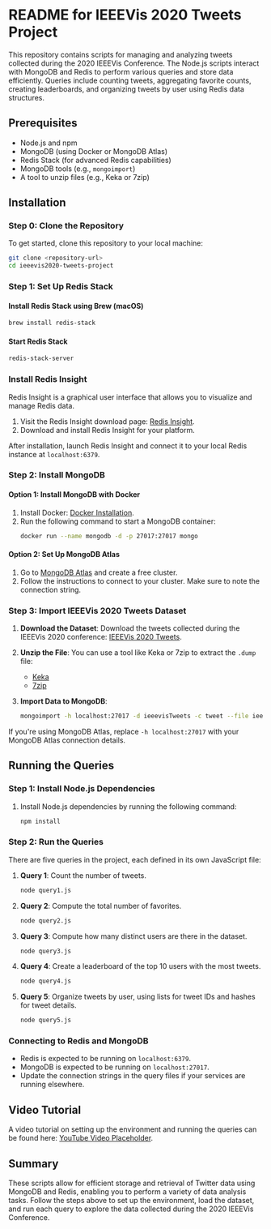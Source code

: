 # README for IEEEVis 2020 Tweets Project

This repository contains scripts for managing and analyzing tweets collected during the 2020 IEEEVis Conference. The Node.js scripts interact with MongoDB and Redis to perform various queries and store data efficiently. Queries include counting tweets, aggregating favorite counts, creating leaderboards, and organizing tweets by user using Redis data structures.

## Prerequisites
- Node.js and npm
- MongoDB (using Docker or MongoDB Atlas)
- Redis Stack (for advanced Redis capabilities)
- MongoDB tools (e.g., `mongoimport`)
- A tool to unzip files (e.g., Keka or 7zip)

## Installation

### Step 0: Clone the Repository
To get started, clone this repository to your local machine:
```sh
git clone <repository-url>
cd ieeevis2020-tweets-project
```

### Step 1: Set Up Redis Stack

#### Install Redis Stack using Brew (macOS)
```sh
brew install redis-stack
```

#### Start Redis Stack
```sh
redis-stack-server
```

### Install Redis Insight
Redis Insight is a graphical user interface that allows you to visualize and manage Redis data.

1. Visit the Redis Insight download page: [Redis Insight](https://redis.com/redis-enterprise/redis-insight/).
2. Download and install Redis Insight for your platform.

After installation, launch Redis Insight and connect it to your local Redis instance at `localhost:6379`.

### Step 2: Install MongoDB

#### Option 1: Install MongoDB with Docker
1. Install Docker: [Docker Installation](https://docs.docker.com/get-docker/).
2. Run the following command to start a MongoDB container:
   ```sh
   docker run --name mongodb -d -p 27017:27017 mongo
   ```

#### Option 2: Set Up MongoDB Atlas
1. Go to [MongoDB Atlas](https://www.mongodb.com/cloud/atlas) and create a free cluster.
2. Follow the instructions to connect to your cluster. Make sure to note the connection string.

### Step 3: Import IEEEVis 2020 Tweets Dataset

1. **Download the Dataset**: Download the tweets collected during the IEEEVis 2020 conference: [IEEEVis 2020 Tweets](https://johnguerra.co/viz/influentials/ieeevis2020/ieeevis2020Tweets.dump.bz2).

2. **Unzip the File**: You can use a tool like Keka or 7zip to extract the `.dump` file:
   - [Keka](https://www.keka.io/en/)
   - [7zip](https://www.7-zip.org/)

3. **Import Data to MongoDB**:
   ```sh
   mongoimport -h localhost:27017 -d ieeevisTweets -c tweet --file ieeevis2020Tweets.dump
   ```

If you're using MongoDB Atlas, replace `-h localhost:27017` with your MongoDB Atlas connection details.

## Running the Queries

### Step 1: Install Node.js Dependencies
1. Install Node.js dependencies by running the following command:
   ```sh
   npm install
   ```

### Step 2: Run the Queries

There are five queries in the project, each defined in its own JavaScript file:

1. **Query 1**: Count the number of tweets.
   ```sh
   node query1.js
   ```

2. **Query 2**: Compute the total number of favorites.
   ```sh
   node query2.js
   ```

3. **Query 3**: Compute how many distinct users are there in the dataset.
   ```sh
   node query3.js
   ```

4. **Query 4**: Create a leaderboard of the top 10 users with the most tweets.
   ```sh
   node query4.js
   ```

5. **Query 5**: Organize tweets by user, using lists for tweet IDs and hashes for tweet details.
   ```sh
   node query5.js
   ```

### Connecting to Redis and MongoDB
- Redis is expected to be running on `localhost:6379`.
- MongoDB is expected to be running on `localhost:27017`.
- Update the connection strings in the query files if your services are running elsewhere.

## Video Tutorial
A video tutorial on setting up the environment and running the queries can be found here: [YouTube Video Placeholder](https://www.youtube.com/placeholder).

## Summary
These scripts allow for efficient storage and retrieval of Twitter data using MongoDB and Redis, enabling you to perform a variety of data analysis tasks. Follow the steps above to set up the environment, load the dataset, and run each query to explore the data collected during the 2020 IEEEVis Conference.
